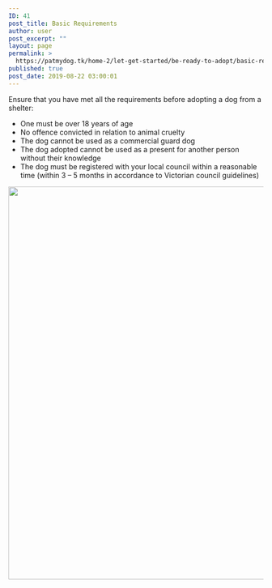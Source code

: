 ```yaml
---
ID: 41
post_title: Basic Requirements
author: user
post_excerpt: ""
layout: page
permalink: >
  https://patmydog.tk/home-2/let-get-started/be-ready-to-adopt/basic-requirements/
published: true
post_date: 2019-08-22 03:00:01
---
```

Ensure that you have met all the requirements before adopting a dog from a shelter:
<ul>
 	<li>One must be over 18 years of age</li>
 	<li>No offence convicted in relation to animal cruelty</li>
 	<li>The dog cannot be used as a commercial guard dog</li>
 	<li>The dog adopted cannot be used as a present for another person without their knowledge</li>
 	<li>The dog must be registered with your local council within a reasonable time (within 3 – 5 months in accordance to Victorian council guidelines)</li>
</ul>
<img width="1024" height="776" src="http://13.234.93.46/wp-content/uploads/2019/08/requirements-1024x776.jpg" alt="" srcset="http://13.234.93.46/wp-content/uploads/2019/08/requirements-1024x776.jpg 1024w, http://13.234.93.46/wp-content/uploads/2019/08/requirements-300x227.jpg 300w, http://13.234.93.46/wp-content/uploads/2019/08/requirements-768x582.jpg 768w, http://13.234.93.46/wp-content/uploads/2019/08/requirements-396x300.jpg 396w" sizes="(max-width: 1024px) 100vw, 1024px">
